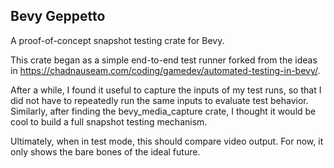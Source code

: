 ## Bevy Geppetto

A proof-of-concept snapshot testing crate for Bevy.

This crate began as a simple end-to-end test runner forked from the ideas in
https://chadnauseam.com/coding/gamedev/automated-testing-in-bevy/.

After a while, I found it useful to capture the inputs of my test runs, so that
I did not have to repeatedly run the same inputs to evaluate test behavior.
Similarly, after finding the bevy_media_capture crate, I thought it would be
cool to build a full snapshot testing mechanism.

Ultimately, when in test mode, this should compare video output. For now, it
only shows the bare bones of the ideal future.
